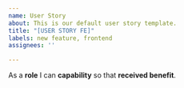 ```yaml
---
name: User Story
about: This is our default user story template.
title: "[USER STORY FE]"
labels: new feature, frontend
assignees: ''

---
```


As a **role** I can **capability** so that **received benefit**.
